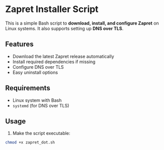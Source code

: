 # Zapret Installer Script

This is a simple Bash script to **download, install, and configure Zapret** on Linux systems. It also supports setting up **DNS over TLS**.

## Features

- Download the latest Zapret release automatically  
- Install required dependencies if missing  
- Configure DNS over TLS  
- Easy uninstall options  

## Requirements

- Linux system with Bash  
- `systemd` (for DNS over TLS)  

## Usage

1. Make the script executable:

```bash
chmod +x zapret_dot.sh
